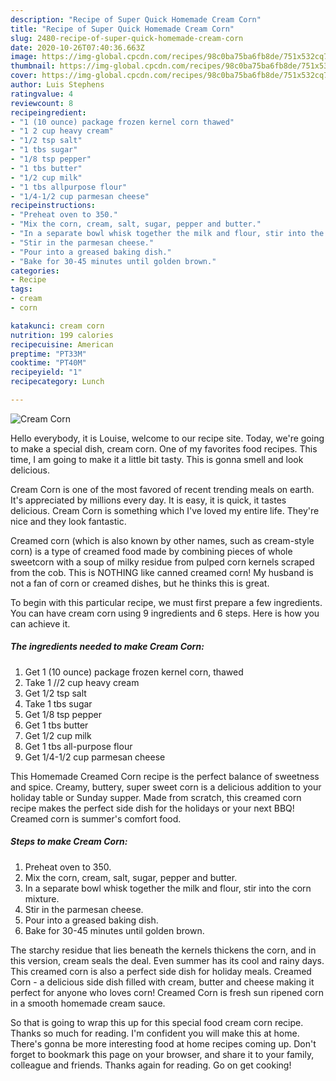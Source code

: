```yaml
---
description: "Recipe of Super Quick Homemade Cream Corn"
title: "Recipe of Super Quick Homemade Cream Corn"
slug: 2480-recipe-of-super-quick-homemade-cream-corn
date: 2020-10-26T07:40:36.663Z
image: https://img-global.cpcdn.com/recipes/98c0ba75ba6fb8de/751x532cq70/cream-corn-recipe-main-photo.jpg
thumbnail: https://img-global.cpcdn.com/recipes/98c0ba75ba6fb8de/751x532cq70/cream-corn-recipe-main-photo.jpg
cover: https://img-global.cpcdn.com/recipes/98c0ba75ba6fb8de/751x532cq70/cream-corn-recipe-main-photo.jpg
author: Luis Stephens
ratingvalue: 4
reviewcount: 8
recipeingredient:
- "1 (10 ounce) package frozen kernel corn thawed"
- "1 2 cup heavy cream"
- "1/2 tsp salt"
- "1 tbs sugar"
- "1/8 tsp pepper"
- "1 tbs butter"
- "1/2 cup milk"
- "1 tbs allpurpose flour"
- "1/4-1/2 cup parmesan cheese"
recipeinstructions:
- "Preheat oven to 350."
- "Mix the corn, cream, salt, sugar, pepper and butter."
- "In a separate bowl whisk together the milk and flour, stir into the corn mixture."
- "Stir in the parmesan cheese."
- "Pour into a greased baking dish."
- "Bake for 30-45 minutes until golden brown."
categories:
- Recipe
tags:
- cream
- corn

katakunci: cream corn 
nutrition: 199 calories
recipecuisine: American
preptime: "PT33M"
cooktime: "PT40M"
recipeyield: "1"
recipecategory: Lunch

---
```



![Cream Corn](https://img-global.cpcdn.com/recipes/98c0ba75ba6fb8de/751x532cq70/cream-corn-recipe-main-photo.jpg)

Hello everybody, it is Louise, welcome to our recipe site. Today, we're going to make a special dish, cream corn. One of my favorites food recipes. This time, I am going to make it a little bit tasty. This is gonna smell and look delicious.

Cream Corn is one of the most favored of recent trending meals on earth. It's appreciated by millions every day. It is easy, it is quick, it tastes delicious. Cream Corn is something which I've loved my entire life. They're nice and they look fantastic.

Creamed corn (which is also known by other names, such as cream-style corn) is a type of creamed food made by combining pieces of whole sweetcorn with a soup of milky residue from pulped corn kernels scraped from the cob. This is NOTHING like canned creamed corn! My husband is not a fan of corn or creamed dishes, but he thinks this is great.


To begin with this particular recipe, we must first prepare a few ingredients. You can have cream corn using 9 ingredients and 6 steps. Here is how you can achieve it.

<!--inarticleads1-->

##### The ingredients needed to make Cream Corn:

1. Get 1 (10 ounce) package frozen kernel corn, thawed
1. Take 1 //2 cup heavy cream
1. Get 1/2 tsp salt
1. Take 1 tbs sugar
1. Get 1/8 tsp pepper
1. Get 1 tbs butter
1. Get 1/2 cup milk
1. Get 1 tbs all-purpose flour
1. Get 1/4-1/2 cup parmesan cheese


This Homemade Creamed Corn recipe is the perfect balance of sweetness and spice. Creamy, buttery, super sweet corn is a delicious addition to your holiday table or Sunday supper. Made from scratch, this creamed corn recipe makes the perfect side dish for the holidays or your next BBQ! Creamed corn is summer&#39;s comfort food. 

<!--inarticleads2-->

##### Steps to make Cream Corn:

1. Preheat oven to 350.
1. Mix the corn, cream, salt, sugar, pepper and butter.
1. In a separate bowl whisk together the milk and flour, stir into the corn mixture.
1. Stir in the parmesan cheese.
1. Pour into a greased baking dish.
1. Bake for 30-45 minutes until golden brown.


The starchy residue that lies beneath the kernels thickens the corn, and in this version, cream seals the deal. Even summer has its cool and rainy days. This creamed corn is also a perfect side dish for holiday meals. Creamed Corn - a delicious side dish filled with cream, butter and cheese making it perfect for anyone who loves corn! Creamed Corn is fresh sun ripened corn in a smooth homemade cream sauce. 

So that is going to wrap this up for this special food cream corn recipe. Thanks so much for reading. I'm confident you will make this at home. There's gonna be more interesting food at home recipes coming up. Don't forget to bookmark this page on your browser, and share it to your family, colleague and friends. Thanks again for reading. Go on get cooking!
